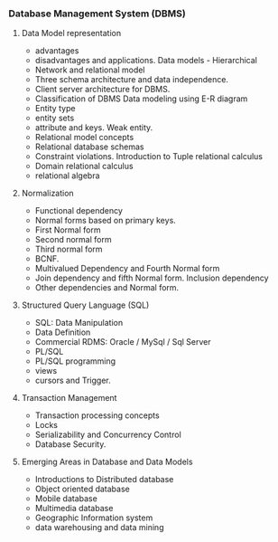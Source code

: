 ### Database Management System (DBMS)

1. Data Model representation

   - advantages
   - disadvantages and applications. Data models - Hierarchical
   - Network and relational model
   - Three schema architecture and data independence.
   - Client server architecture for DBMS.
   - Classification of DBMS Data modeling using E-R diagram
   - Entity type
   - entity sets
   - attribute and keys. Weak entity.
   - Relational model concepts
   - Relational database schemas
   - Constraint violations. Introduction to Tuple relational calculus
   - Domain relational calculus
   - relational algebra

2. Normalization

   - Functional dependency
   - Normal forms based on primary keys.
   - First Normal form
   - Second normal form
   - Third normal form
   - BCNF.
   - Multivalued Dependency and Fourth Normal form
   - Join dependency and fifth Normal form. Inclusion dependency
   - Other dependencies and Normal form.

3. Structured Query Language (SQL)

   - SQL: Data Manipulation
   - Data Definition
   - Commercial RDMS: Oracle / MySql / Sql Server
   - PL/SQL
   - PL/SQL programming
   - views
   - cursors and Trigger.

4. Transaction Management

   - Transaction processing concepts
   - Locks
   - Serializability and Concurrency Control
   - Database Security.

5. Emerging Areas in Database and Data Models

   - Introductions to Distributed database
   - Object oriented database
   - Mobile database
   - Multimedia database
   - Geographic Information system
   - data warehousing and data mining
